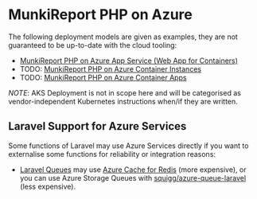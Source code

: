 # MunkiReport PHP on Azure #

The following deployment models are given as examples, they are not guaranteed to be up-to-date with the cloud tooling:

- [MunkiReport PHP on Azure App Service (Web App for Containers)](./appsvc/README.md)
- TODO: [MunkiReport PHP on Azure Container Instances](./container-instance/README.md)
- TODO: [MunkiReport PHP on Azure Container Apps](./container-apps/README.md)

*NOTE*: AKS Deployment is not in scope here and will be categorised as vendor-independent Kubernetes instructions when/if
    they are written.

## Laravel Support for Azure Services ##

Some functions of Laravel may use Azure Services directly if you want to externalise some functions for reliability
or integration reasons:

- [Laravel Queues](https://laravel.com/docs/10.x/queues) may use [Azure Cache for Redis](https://azure.microsoft.com/en-us/products/cache/) (more expensive), or
  you can use Azure Storage Queues with [squigg/azure-queue-laravel](https://packagist.org/packages/squigg/azure-queue-laravel) (less expensive).


